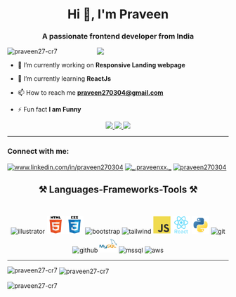 
<h1 align="center">Hi 👋, I'm Praveen</h1>
<h3 align="center">A passionate frontend developer from India</h3>
<img align="right" src="https://camo.githubusercontent.com/2366b34bb903c09617990fb5fff4622f3e941349e846ddb7e73df872a9d21233/68747470733a2f2f63646e2e6472696262626c652e636f6d2f75736572732f3733303730332f73637265656e73686f74732f363538313234332f6176656e746f2e676966" width="300" />

<p align="left"> <img src="https://komarev.com/ghpvc/?username=praveen27-cr7&label=Profile%20views&color=0e75b6&style=flat" alt="praveen27-cr7" /> </p>

- 🔭 I’m currently working on **Responsive Landing webpage**

- 🌱 I’m currently learning **ReactJs**

- 📫 How to reach me **praveen270304@gmail.com**

- ⚡ Fun fact **I am Funny**

<div align="center"> 
  <a href="mailto:praveen270304@gmai.com">
    <img src="https://img.shields.io/badge/Gmail-333333?style=for-the-badge&logo=gmail&logoColor=red" />
  </a>
  <a href="#" target="_blank">
    <img src="https://img.shields.io/badge/LinkedIn-0077B5?style=for-the-badge&logo=linkedin&logoColor=white" target="_blank" />
  </a>
  <a href="#" target="_blank">
     <img src="https://img.shields.io/badge/Portfolio-FF5722?style=for-the-badge&logo=todoist&logoColor=white" target="_blank" /> <!-- sqlite, safari, google-chrome are other good icon options -->
  </a>
</div>

 <hr/>

<h3 align="left">Connect with me:</h3>
<p align="left">
<a href="https://linkedin.com/in/www.linkedin.com/in/praveen270304" target="blank"><img align="center" src="https://raw.githubusercontent.com/rahuldkjain/github-profile-readme-generator/master/src/images/icons/Social/linked-in-alt.svg" alt="www.linkedin.com/in/praveen270304" height="30" width="40" /></a>
<a href="https://instagram.com/_.praveenxx._" target="blank"><img align="center" src="https://raw.githubusercontent.com/rahuldkjain/github-profile-readme-generator/master/src/images/icons/Social/instagram.svg" alt="_.praveenxx._" height="30" width="40" /></a>
<a href="https://www.hackerrank.com/praveen270304" target="blank"><img align="center" src="https://raw.githubusercontent.com/rahuldkjain/github-profile-readme-generator/master/src/images/icons/Social/hackerrank.svg" alt="praveen270304" height="30" width="40" /></a>
</p>




<p align="left"></p>
<h2 align="center">⚒️ Languages-Frameworks-Tools ⚒️</h2>

<br>

<p align="center">
  
  <a>
    <img src="https://www.vectorlogo.zone/logos/adobe_illustrator/adobe_illustrator-icon.svg" alt="illustrator" width="40" height="40" />
  </a>
     <a>
    <img src="https://raw.githubusercontent.com/devicons/devicon/master/icons/html5/html5-original-wordmark.svg" alt="html5" width="40" height="40" />
  </a>
     <a>
    <img src="https://raw.githubusercontent.com/devicons/devicon/master/icons/css3/css3-original-wordmark.svg" alt="css3" width="40" height="40" />
  </a>
    <a>
    <img src="https://upload.wikimedia.org/wikipedia/commons/thumb/b/b2/Bootstrap_logo.svg/768px-Bootstrap_logo.svg.png" alt="bootstrap" width="50" height="40" />
  </a>
  <a>
    <img src="https://www.vectorlogo.zone/logos/tailwindcss/tailwindcss-icon.svg" alt="tailwind" width="40" height="40" />
  </a>
  <a>
    <img src="https://raw.githubusercontent.com/devicons/devicon/master/icons/javascript/javascript-original.svg" alt="javascript" width="40" height="40" />
  </a>
  <a>
    <img src="https://raw.githubusercontent.com/devicons/devicon/master/icons/react/react-original-wordmark.svg" alt="react" width="40" height="40" />
  </a>
  
  <a>
    <img src="https://raw.githubusercontent.com/devicons/devicon/master/icons/python/python-original.svg" alt="python" width="40" height="40" />
  </a>
  
  <a>
    <img src="https://www.vectorlogo.zone/logos/git-scm/git-scm-icon.svg" alt="git" width="40" height="40" />
  </a>
  <a>
    <img src="https://encrypted-tbn0.gstatic.com/images?q=tbn:ANd9GcR8ifS9JhAXbYr8Lm9vD9uiduVwFm4JxsheXQ&s" alt="github" width="40" height="40" />
 </a>  
<a>
    <img src="https://raw.githubusercontent.com/devicons/devicon/master/icons/mysql/mysql-original-wordmark.svg" alt="mysql" width="40" height="40" />
  </a>
    <a>
    <img src="https://encrypted-tbn0.gstatic.com/images?q=tbn:ANd9GcRH6gCA2sWuRzUPgVmUDwwZlDKoyub9Hvzh1arBiAB5Mwt7_G4YrNv2pbWeUJsq075SGdY&usqp=CAU" alt="mssql" width="40" height="40" />
  </a>
    <a>
    <img src="https://static-00.iconduck.com/assets.00/aws-icon-2048x2048-ptyrjxdo.png" alt="aws" width="50" height="50" />
  </a>
</p>

 <hr/>

<p><img align="left" src="https://github-readme-stats.vercel.app/api/top-langs?username=praveen27-cr7&show_icons=true&locale=en&layout=compact" alt="praveen27-cr7" /></p>

<p>&nbsp;<img align="center" src="https://github-readme-stats.vercel.app/api?username=praveen27-cr7&show_icons=true&locale=en" alt="praveen27-cr7" /></p>

<p><img align="center" src="https://github-readme-streak-stats.herokuapp.com/?user=praveen27-cr7&" alt="praveen27-cr7" /></p>


<!--
**praveen27-cr7/praveen27-cr7** is a ✨ _special_ ✨ repository because its `README.md` (this file) appears on your GitHub profile.

Here are some ideas to get you started:

- 🔭 I’m currently working on ...
- 🌱 I’m currently learning ...
- 👯 I’m looking to collaborate on ...
- 🤔 I’m looking for help with ...
- 💬 Ask me about ...
- 📫 How to reach me: ...
- 😄 Pronouns: ...
- ⚡ Fun fact: ...
-->
